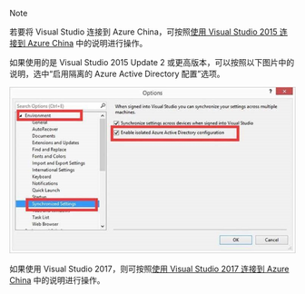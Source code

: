 > [!NOTE]
> 若要将 Visual Studio 连接到 Azure China，可按照[使用 Visual Studio 2015 连接到 Azure China](/articles/developerdifferences/#使用-visual-studio-2015连接中国区-azure) 中的说明进行操作。
>
> 如果使用的是 Visual Studio 2015 Update 2 或更高版本，可以按照以下图片中的说明，选中“启用隔离的 Azure Active Directory 配置”选项。
>
>![enable-isolated-azure-active-directory-configuration](./media/azure-visual-studio-login-guide/enable-isolated-azure-active-directory-configuration.jpg)
>
> 如果使用 Visual Studio 2017，则可按照[使用 Visual Studio 2017 连接到 Azure China](/articles/developerdifferences/#使用-visual-studio-2017连接中国区-azure) 中的说明进行操作。